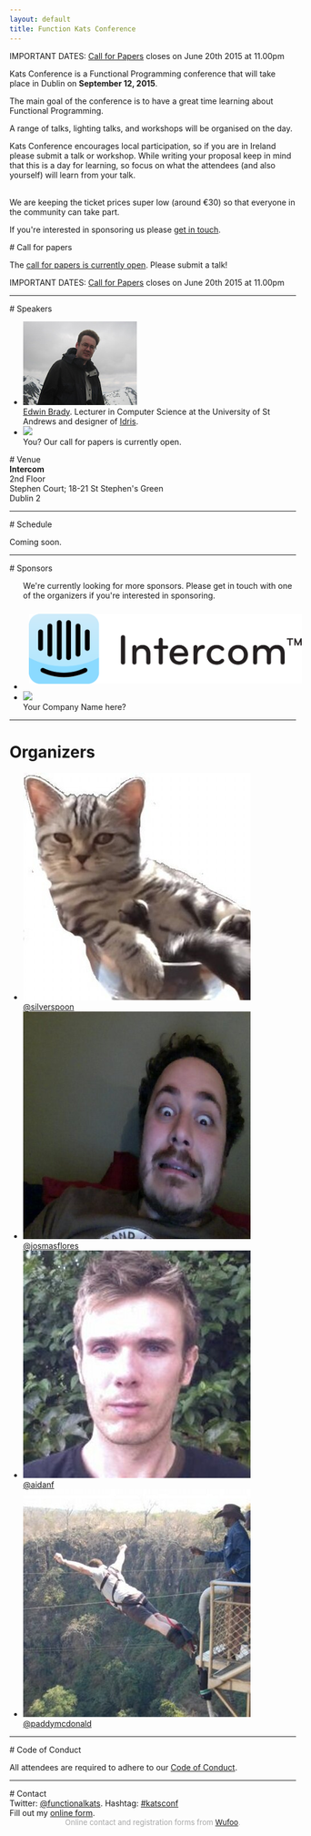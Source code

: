 ```yaml
---
layout: default
title: Function Kats Conference
---
```

<div class="close-cfp"> IMPORTANT DATES: <a href="https://docs.google.com/forms/d/1-LioOLgQsM-W_FVs921_F8qbF4APkCbwaxKUd-jtmBc/viewform">Call for Papers</a> closes on June 20th 2015 at 11.00pm</div>

<a name="what"></a>
<div class="panel">
Kats Conference is a Functional Programming conference that will take place in Dublin on <b>September 12, 2015</b>.<br>

The main goal of the conference is to have a great time learning about Functional Programming.<br>

A range of talks, lighting talks, and workshops will be organised on the day.<br>

Kats Conference encourages local participation, so if you are in Ireland please submit a talk or workshop. While writing your proposal keep in mind that this is a day for learning, so focus on what the attendees (and also yourself) will learn from your talk.<br><br>

We are keeping the ticket prices super low (around &euro;30) so that everyone in the community can take part.<br>

If you're interested in sponsoring us please <a href="#contact">get in touch</a>.
</div>

<a name="cpf"></a>
<div class="main-section">
# Call for papers
</div>

The <a href="https://docs.google.com/forms/d/1-LioOLgQsM-W_FVs921_F8qbF4APkCbwaxKUd-jtmBc/viewform">call for papers is currently open</a>. Please submit a talk!

<div class="close-cfp"> IMPORTANT DATES: <a href="https://docs.google.com/forms/d/1-LioOLgQsM-W_FVs921_F8qbF4APkCbwaxKUd-jtmBc/viewform">Call for Papers</a> closes on June 20th 2015 at 11.00pm</div>

<hr/>

<a name="speakers"></a>
<div class="main-section">
# Speakers
</div>

<ul class="small-block-grid-2 medium-block-grid-2 large-block-grid-2">
  <li>
  <img src="images/avatars/edwin-hp.jpg">
  <div class="caption"><a href="https://twitter.com/edwinbrady">Edwin Brady</a>. Lecturer in Computer Science at the University of St Andrews and designer of <a href="http://www.idris-lang.org/">Idris</a>.</div>
  </li>
  <li>
  <img src="http://placehold.it/200x147&text=You!">
  <div class="caption">You? Our call for papers is currently open.</div>
  </li>
</ul>

<a name="venue"></a>
<div class="main-section">
# Venue
</div>
<div id="venue">
  <div>
    <strong>Intercom</strong></br>
    2nd Floor<br>
    Stephen Court; 18-21 St Stephen's Green<br>
    Dublin 2<br>
  </div>
  <div id="map-canvas" class="flex-video"></div>
</div>

<hr/>

<a name="schedule"></a>
<div class="main-section">
# Schedule
</div>

Coming soon.

<hr/>


<a name="sponsors"></a>
<div class="main-section">
# Sponsors
</div>

<ul class="small-block-grid-1 medium-block-grid-1 large-block-grid-2">
<p>We're currently looking for more sponsors. Please get in touch with one of the organizers if you're interested in sponsoring.</p>
  <li>
    <img src="images/sponsors/intercom-logo_large.png" style="padding: 10px;">
  </li>
  <li>
  <img src="http://placehold.it/600x200&text=Sponsor+Us">
  <div class="caption">Your Company Name here?</div>
  </li>
</ul>

<hr/>

<a name="team"></a>
<div class="main-section">

# Organizers

</div>

<ul class="small-block-grid-2 medium-block-grid-3 large-block-grid-4">
  <li>
  <img src="images/avatars/silverspoon.jpeg">
  <div class="caption"><a href="http://twitter.com/silverspoon">@silverspoon</a></div>
  </li>
  <li>
  <img src="images/avatars/jos.jpeg">
  <div class="caption"><a href="http://twitter.com/josmasflores">@josmasflores</a></div>
  </li>
  <li>
  <img src="images/avatars/aidanf.jpeg">
  <div class="caption"><a href="http://twitter.com/aidanf">@aidanf</a></div>
  </li>
  <li>
  <img src="images/avatars/paddy.jpg">
  <div class="caption"><a href="http://twitter.com/paddymcdonald">@paddymcdonald</a></div>
  </li>
</ul>

<hr/>

<a name="contact"></a>
<div class="main-section">
# Code of Conduct
</div>

All attendees are required to adhere to our <a href="http://confcodeofconduct.com/">Code of Conduct</a>.

<hr/>

<a name="contact"></a>
<div class="main-section">
# Contact
</div>
<div>Twitter: <a href="https://twitter.com/functionalkats">@functionalkats</a>. Hashtag: <a href="https://twitter.com/search?q=katsconf&src=typd">#katsconf</a></div>

<div id="wufoo-r1uvlb8y1a5gv6p">
Fill out my <a href="https://windmilllabs.wufoo.com/forms/r1uvlb8y1a5gv6p">online form</a>.
</div>
<div id="wuf-adv" style="font-family:inherit;font-size: small;color:#a7a7a7;text-align:center;display:block;">Online contact and registration forms from <a href="http://www.wufoo.com">Wufoo</a>.</div>
<script type="text/javascript">var r1uvlb8y1a5gv6p;(function(d, t) {
var s = d.createElement(t), options = {
'userName':'windmilllabs',
'formHash':'r1uvlb8y1a5gv6p',
'autoResize':true,
'height':'454',
'async':true,
'host':'wufoo.com',
'header':'show',
'ssl':true};
s.src = ('https:' == d.location.protocol ? 'https://' : 'http://') + 'www.wufoo.com/scripts/embed/form.js';
s.onload = s.onreadystatechange = function() {
var rs = this.readyState; if (rs) if (rs != 'complete') if (rs != 'loaded') return;
try { r1uvlb8y1a5gv6p = new WufooForm();r1uvlb8y1a5gv6p.initialize(options);r1uvlb8y1a5gv6p.display(); } catch (e) {}};
var scr = d.getElementsByTagName(t)[0], par = scr.parentNode; par.insertBefore(s, scr);
})(document, 'script');</script>

<script src="https://maps.googleapis.com/maps/api/js"></script>
<script>
  function initialize() {
    var mapCanvas = document.getElementById('map-canvas');
    var mapOptions = {
      center: new google.maps.LatLng(53.339371, -6.257495),
      zoom: 17,
      mapTypeId: google.maps.MapTypeId.ROADMAP
    }
    var map = new google.maps.Map(mapCanvas, mapOptions);
    var marker = new google.maps.Marker({
      position: new google.maps.LatLng(53.339371, -6.257495),
      title:"Intercom, Dublin"
    });
    marker.setMap(map);
  }

  google.maps.event.addDomListener(window, 'load', initialize);
</script>
